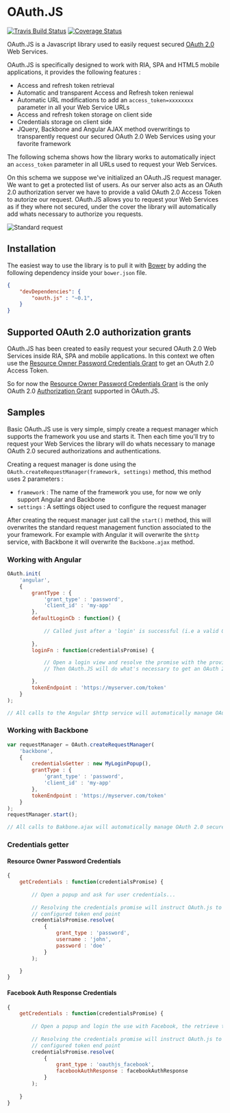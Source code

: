 # OAuth.JS

[![Travis Build Status](http://img.shields.io/travis/gomoob/oauth.js.svg?style=flat)](https://travis-ci.org/gomoob/oauth.js)
[![Coverage Status](https://img.shields.io/coveralls/gomoob/oauth.js.svg?branch=master&style=flat)](https://coveralls.io/r/gomoob/oauth.js?branch=master)

OAuth.JS is a Javascript library used to easily request secured [OAuth 2.0](http://tools.ietf.org/html/rfc6749) Web 
Services.

OAuth.JS is specifically designed to work with RIA, SPA and HTML5 mobile applications, it provides the following 
features : 
 * Access and refresh token retrieval
 * Automatic and transparent Access and Refresh token reniewal
 * Automatic URL modifications to add an `access_token=xxxxxxxx` parameter in all your Web Service URLs
 * Access and refresh token storage on client side
 * Credentials storage on client side
 * JQuery, Backbone and Angular AJAX method overwritings to transparently request our secured OAuth 2.0 Web Services 
   using your favorite framework 

The following schema shows how the library works to automatically inject an `access_token` parameter in all URLs used to 
request your Web Services. 

On this schema we suppose we've initialized an OAuth.JS request manager. We want to get a protected list of users. 
As our server also acts as an OAuth 2.0 authorization server we have to provide a valid OAuth 2.0 Access Token to 
autorize our request. OAuth.JS allows you to request your Web Services as if they where not secured, under the cover the 
library will automatically add whats necessary to authorize you requests.

![Standard request](https://s3.amazonaws.com/gomoob-github/oauth.js/standard-request.png "Standard request")

## Installation

The easiest way to use the library is to pull it with [Bower](http://bower.io/) by adding the following dependency 
inside your `bower.json` file.

```json
{
    "devDependencies": {
        "oauth.js" : "~0.1",
    }
}
```

## Supported OAuth 2.0 authorization grants

OAuth.JS has been created to easily request your secured OAuth 2.0 Web Services inside RIA, SPA and mobile applications. 
In this context we often use the 
[Resource Owner Password Credentials Grant](http://tools.ietf.org/html/rfc6749#section-4.3) to get an OAuth 2.0 Access 
Token. 

So for now the [Resource Owner Password Credentials Grant](http://tools.ietf.org/html/rfc6749#section-4.3) is the only 
OAuth 2.0 [Authorization Grant](http://tools.ietf.org/html/rfc6749#section-1.3) supported in OAuth.JS. 

## Samples

Basic OAuth.JS use is very simple, simply create a request manager which supports the framework you use and starts it. 
Then each time you'll try to request your Web Services the library will do whats necessary to manage OAuth 2.0 secured 
authorizations and authentications.

Creating a request manager is done using the `OAuth.createRequestManager(framework, settings)` method, this method uses 
2 parameters : 
 * `framework` : The name of the framework you use, for now we only support Angular and Backbone
 * `settings`  : A settings object used to configure the request manager

After creating the request manager just call the `start()` method, this will overwrites the standard request management 
function associated to the your framework. For example with Angular it will overwrite the `$http` service, with Backbone 
it will overwrite the `Backbone.ajax` method.

### Working with Angular

```javascript
OAuth.init(
    'angular',
    {
        grantType : {
            'grant_type' : 'password',
            'client_id' : 'my-app'
        },
        defaultLoginCb : function() {
        
            // Called just after a 'login' is successful (i.e a valid OAuth 2.0 Access Token is retrieved)
        
        },
        loginFn : function(credentialsPromise) {

            // Open a login view and resolve the promise with the provided credentials
            // Then OAuth.JS will do what's necessary to get an OAuth 2.0 Access Token automatically

        },
        tokenEndpoint : 'https://myserver.com/token'
    }
);

// All calls to the Angular $http service will automatically manage OAuth 2.0 secured accesses under the cover

```

### Working with Backbone

```javascript
var requestManager = OAuth.createRequestManager(
    'backbone',
    {
        credentialsGetter : new MyLoginPopup(),
        grantType : {
            'grant_type' : 'password',
            'client_id' : 'my-app'
        },
        tokenEndpoint : 'https://myserver.com/token'
    }
);
requestManager.start();

// All calls to Bakbone.ajax will automatically manage OAuth 2.0 secured accesses under the cover

```

### Credentials getter

#### Resource Owner Password Credentials

```javascript
{
    getCredentials : function(credentialsPromise) {
        
        // Open a popup and ask for user credentials...
        
        // Resolving the credentials promise will instruct OAuth.js to get a new OAuth 2.0 Access Token using the 
        // configured token end point
        credentialsPromise.resolve(
            {
                grant_type : 'password',
                username : 'john',
                password : 'doe'
            }
        );

    }
}
```

#### Facebook Auth Response Credentials

```javascript
{
    getCredentials : function(credentialsPromise) {
    
        // Open a popup and login the use with Facebook, the retrieve the Facebook Auth response
        
        // Resolving the credentials promise will instruct OAuth.js to get a new OAuth 2.0 Access Token using the 
        // configured token end point
        credentialsPromise.resolve(
            {
                grant_type : 'oauthjs_facebook',
                facebookAuthResponse : facebookAuthResponse
            }
        );
    
    }
}
```